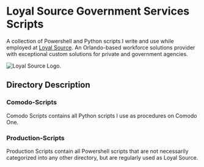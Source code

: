 # Loyal Source Government Services Scripts
A collection of Powershell and Python scripts I write and use while employed at [Loyal Source](https://loyalsource.com/). An Orlando-based workforce solutions provider with exceptional custom solutions for private and government agencies. 

![Loyal Source Logo.](Loyal-Source-Logo.png "LoyalSource Logo.")

## Directory Description
### Comodo-Scripts
Comodo Scripts contains all Python scripts I use as procedures on Comodo One. 

### Production-Scripts
Production Scripts contain all Powershell scripts that are not necessarily categorized into any other directory, but are regularly used as Loyal Source. 
